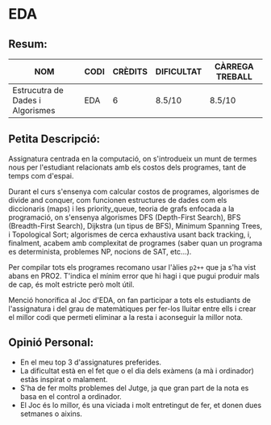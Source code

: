 # EDA
## Resum:
| NOM | CODI | CRÈDITS | DIFICULTAT | CÀRREGA TREBALL | 
| --- | ---- | ------- | -----------| --------------- |
| Estrucutra de Dades i Algorismes | EDA | 6 |    8.5/10    |       8.5/10      | 

## Petita Descripció:
Assignatura centrada en la computació, on s'introdueix un munt de termes nous per l'estudiant relacionats amb els costos dels programes, tant de temps com d'espai.

Durant el curs s'ensenya com calcular costos de programes, algorismes de divide and conquer, com funcionen estructures de dades com els diccionaris (maps) i les priority_queue, teoria de grafs enfocada a la programació, on s'ensenya algorismes DFS (Depth-First Search), BFS (Breadth-First Search), Dijkstra (un tipus de BFS), Minimum Spanning Trees, i Topological Sort; algorismes de cerca exhaustiva usant back tracking, i, finalment, acabem amb complexitat de programes (saber quan un programa es determinista, problemes NP, nocions de SAT, etc...).

Per compilar tots els programes recomano usar l'àlies ``p2++`` que ja s'ha vist abans en PRO2. T'indica el mínim error que hi hagi i que pugui produir mals de cap, és molt estricte però molt útil.

Menció honorífica al Joc d'EDA, on fan participar a tots els estudiants de l'assignatura i del grau de matemàtiques per fer-los lluitar entre ells i crear el millor codi que permeti eliminar a la resta i aconseguir la millor nota.

## Opinió Personal:
- En el meu top 3 d'assignatures preferides.
- La dificultat està en el fet que o el dia dels exàmens (a mà i ordinador) estàs inspirat o malament.
- S'ha de fer molts problemes del Jutge, ja que gran part de la nota es basa en el control a ordinador.
- El Joc és lo millor, és una viciada i molt entretingut de fer, et donen dues setmanes o aixins.
